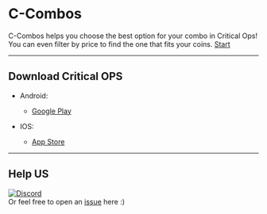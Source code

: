   

# C-Combos


C-Combos helps you choose the best option for your combo in Critical Ops! You can even filter by price to find the one that fits your coins.
<a href="https://developerferreira.github.io/c-combos/">Start</a>

<hr>

## Download Critical OPS

- Android:
  - <a href="https://play.google.com/store/apps/details?id=com.criticalforceentertainment.criticalops">Google Play </a>

- IOS:
  - <a href="https://itunes.apple.com/us/app/critical-ops/id1017717218?mt=8">App Store</a>

<hr>

## Help US
<a href="https://discord.gg/W2qRssup8a" target="_blank">![Discord](https://img.shields.io/badge/Discord-%235865F2.svg?style=for-the-badge&logo=discord&logoColor=white)</a> <br>
Or feel free to open an <a href="https://github.com/developerferreira/c-combos/issues">issue</a> here :)
